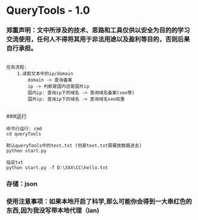 

# QueryTools -  1.0

### 郑重声明：文中所涉及的技术、思路和工具仅供以安全为目的的学习交流使用，任何人不得将其用于非法用途以及盈利等目的，否则后果自行承担。



```

```





```text
任务流程:
    1.读取文本中的ip/domain
        domain -> 查询备案
        ip -> 判断是国内还是国外ip
        国内ip: 查询ip下的域名 -> 查询域名备案(seo等)
        国外ip: 查询ip下的域名 -> 查询域名seo权重
        
```



###运行

```text
命令行运行: cmd 
cd queryTools

默认queryTools中的text.txt (但是text.txt需要放数据进去)
python start.py 

指定txt
python start.py -f D:\XXX\CC\hello.txt
```





### 存储：json 


### 使用注意事项：如果本地开启了科学,那么可能你会得到一大串红色的东西,因为我没写带本地代理（lan)
